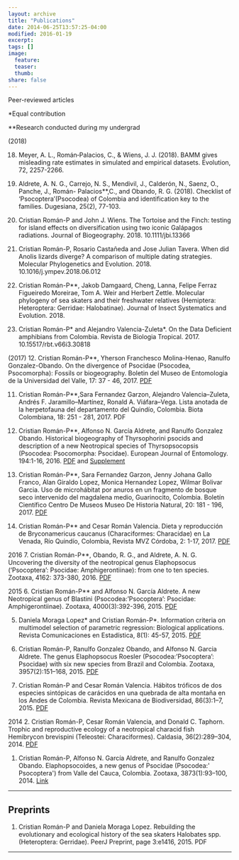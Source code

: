 ```yaml
---
layout: archive
title: "Publications"
date: 2014-06-25T13:57:25-04:00
modified: 2016-01-19
excerpt:
tags: []
image:
  feature:
  teaser:
  thumb:
share: false
---
```




Peer-reviewed articles

*Equal contribution

**Research conducted during my undergrad

(2018)

18. Meyer, A. L., Román‐Palacios, C., & Wiens, J. J. (2018). BAMM gives misleading rate estimates in simulated and empirical datasets. Evolution, 72, 2257-2266.

17. Aldrete, A. N. G., Carrejo, N. S., Mendivil, J., Calderón, N., Saenz, O., Panche, J., Román- Palacios**,C., and Obando, R. G. (2018). Checklist of ‘Psocoptera’(Psocodea) of Colombia and identification key to the families. Dugesiana, 25(2), 77-103.

 
16. Cristian Román-P and John J. Wiens. The Tortoise and the Finch: testing for island effects on diversification using two iconic Galápagos radiations. Journal of Biogeography. 2018. 10.1111/jbi.13366

 
15. Cristian Román-P, Rosario Castañeda and Jose Julian Tavera. When did Anolis lizards diverge? A comparison of multiple dating strategies. Molecular Phylogenetics and Evolution. 2018. 10.1016/j.ympev.2018.06.012

 
14. Cristian Román-P**, Jakob Damgaard, Cheng, Lanna, Felipe Ferraz Figueiredo Moreirae, Tom A. Weir and Herbert Zettle. Molecular phylogeny of sea skaters and their freshwater relatives (Hemiptera: Heteroptera: Gerridae: Halobatinae). Journal of Insect Systematics and Evolution. 2018. 

 
13. Cristian Román-P* and Alejandro Valencia-Zuleta*. On the Data Deficient amphibians from Colombia. Revista de Biologia Tropical. 2017. 10.15517/rbt.v66i3.30818

(2017)
12. Cristian Román-P**, Yherson Franchesco Molina-Henao, Ranulfo Gonzalez-Obando. On the divergence of Psocidae (Psocodea, Psocomorpha): Fossils or biogeography. Boletin del Museo de Entomologia de la Universidad del Valle, 17: 37 - 46, 2017. <a target="_blank" href="http://entomologia.univalle.edu.co/boletin/5Roman-Palacios.pdf">PDF</a>

 

11. Cristian Román-P**,Sara Fernandez Garzon, Alejandro Valencia–Zuleta, Andrés F. Jaramillo–Martínez, Ronald A. Viáfara–Vega. Lista anotada de la herpetofauna del departamento del Quindío, Colombia. Biota Colombiana, 18: 251 - 281, 2017. PDF

 

10. Cristian Román-P**, Alfonso N. García Aldrete, and Ranulfo Gonzalez Obando. Historical biogeography of Thyrsophorini psocids and description of a new Neotropical species of Thyrsopsocopsis (Psocodea: Psocomorpha: Psocidae). European Journal of Entomology. 194:1-16, 2016. <a target="_blank" href="http://www.europeanjournaloftaxonomy.eu/index.php/ejt/article/view/316/631">PDF</a> and <a target="_blank" href="http://www.europeanjournaloftaxonomy.eu/index.php/ejt/article/downloadSuppFile/316/34">Supplement</a>

 

9. Cristian Román-P**, Sara Fernandez Garzon, Jenny Johana Gallo Franco, Alan Giraldo Lopez, Monica Hernandez Lopez, Wilmar Bolivar Garcia. Uso de microhábitat por anuros en un fragmento de bosque seco intervenido del magdalena medio, Guarinocito, Colombia. Boletín Científico Centro De Museos Museo De Historia Natural, 20: 181 - 196, 2017. <a target="_blank" href="http://repository.humboldt.org.co/bitstream/handle/20.500.11761/33643/16%20Rom%C3%A1n-Palacios%20et%20al.%202017.pdf?sequence=4&isAllowed=y">PDF</a>

 

8. Cristian Román-P** and Cesar Román Valencia. Dieta y reproducción de Bryconamericus caucanus (Characiformes: Characidae) en La Venada, Río Quindío, Colombia, Revista MVZ Córdoba, 2: 1-17, 2017. <a target="_blank" href="http://pcservicio.unicordoba.edu.co/index.php/revistamvz/article/view/1134/pdf">PDF</a>

 

2016
7. Cristian Román-P**, Obando, R. G., and Aldrete, A. N. G. Uncovering the diversity of the neotropical genus Elaphopsocus (‘Psocoptera’: Psocidae: Amphigerontiinae): from one to ten species. Zootaxa, 4162: 373-380, 2016. <a target="_blank" href="https://www.biotaxa.org/Zootaxa/article/view/zootaxa.4162.2.11/22707">PDF</a>

 

2015
6. Cristian Román-P** and Alfonso N. García Aldrete. A new Neotropical genus of Blastini (Psocodea:’Psocoptera’: Psocidae: Amphigerontiinae). Zootaxa, 4000(3):392-396, 2015. <a target="_blank" href="http://mapress.com/zootaxa/2015/f/zt04000p396.pdf">PDF</a>

 

5. Daniela Moraga Lopez* and Cristian Román-P*. Information criteria on multimodel selection of parametric regression: Biological applications. Revista Comunicaciones en Estadística, 8(1): 45-57, 2015. <a target="_blank" href="http://revistas.usta.edu.co/index.php/estadistica/article/view/1487/2197">PDF</a>

 

4. Cristian Román-P, Ranulfo Gonzalez Obando, and Alfonso N. Garcia Aldrete. The genus Elaphopsocus Roesler (Psocodea:’Psocoptera’: Psocidae) with six new species from Brazil and Colombia. Zootaxa, 3957(2):151–168, 2015. <a target="_blank" href="https://biotaxa.org/Zootaxa/article/view/zootaxa.3957.2.1/13398">PDF</a>

 

3. Cristian Román-P and Cesar Román Valencia. Hábitos tróficos de dos especies sintópicas de carácidos en una quebrada de alta montaña en los Andes de Colombia. Revista Mexicana de Biodiversidad, 86(3):1–7, 2015. <a target="_blank" href="http://www.sciencedirect.com/science/article/pii/S1870345315000755">PDF</a>

2014
2. Cristian Román-P, Cesar Román Valencia, and Donald C. Taphorn. Trophic and reproductive ecology of a neotropical characid fish Hemibrycon brevispini (Teleostei: Characiformes). Caldasia, 36(2):289–304, 2014. <a target="_blank" href="https://revistas.unal.edu.co/index.php/cal/article/view/47487/49511">PDF</a>

1. Cristian Román-P, Alfonso N. García Aldrete, and Ranulfo Gonzalez Obando. Elaphopsocoides, a new genus of Psocidae (Psocodea:' Psocoptera') from Valle del Cauca, Colombia. Zootaxa, 3873(1):93–100, 2014.  <a target="_blank" href="https://biotaxa.org/Zootaxa/article/view/zootaxa.3873.1.8/0">Link</a>

---


Preprints
---
1. Cristian Román-P and Daniela Moraga Lopez. Rebuilding the evolutionary and ecological history of the sea skaters Halobates spp. (Heteroptera: Gerridae). PeerJ Preprint, page 3:e1416, 2015. PDF

---









